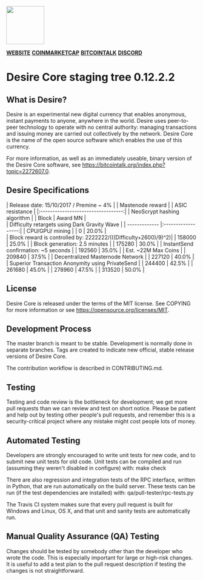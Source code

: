 <p align="left">
  <img src="https://i.imgur.com/s7rXj0A.png" width="100"/>
</p>


[**WEBSITE**](https://www.desire-crypto.com/ "desire-crypto.com") [**COINMARKETCAP**](https://coinmarketcap.com/currencies/desire/ "CoinmarketCap") [**BITCOINTALK**](https://bitcointalk.org/index.php?topic=2272607.0 "Bitcoitalk Forum") [**DISCORD**](https://coinmarketcap.com/currencies/desire/ "Discord Live Chat")


Desire Core staging tree 0.12.2.2
=========================================

What is Desire?
--------

Desire is an experimental new digital currency that enables anonymous, instant payments to anyone, anywhere in the world. Desire uses peer-to-peer technology to operate with no central authority: managing transactions and issuing money are carried out collectively by the network. Desire Core is the name of the open source software which enables the use of this currency.

For more information, as well as an immediately useable, binary version of the Desire Core software, see https://bitcointalk.org/index.php?topic=2272607.0.

Desire Specifications
--------



| Release date: 15/10/2017 / Premine ~ 4%                         | |    Mastenode reward                |
| ASIC resistance                                                 | |:----------------------------------:|
| NeoScrypt hashing algorithm                                     | | Block         | Award MN           |  
| Difficulty retargets using Dark Gravity Wave                    | | ------------- |:------------------:| 
| CPU/GPU/ mining                                                 | | 0             | 20.0%              |  
| Block reward is controlled by: 2222222/(((Difficulty+2600)/9)^2)| | 158000        | 25.0%              | 
| Block generation: 2.5 minutes                                   | | 175280        | 30.0%              |
| InstantSend confirmation: ~5 seconds                            | | 192560        | 35.0%              |
| Est. ~22M Max Coins                                             | | 209840        | 37.5%              |
| Decentralized Masternode Network                                | | 227120        | 40.0%              |
| Superior Transaction Anonymity using PrivateSend                | | 244400        | 42.5%              |
                                                                    | 261680        | 45.0%              |
                                                                    | 278960        | 47.5%              |
                                                                    | 313520        | 50.0%              |



License
--------

Desire Core is released under the terms of the MIT license. See COPYING for more information or see https://opensource.org/licenses/MIT.

Development Process
--------

The master branch is meant to be stable. Development is normally done in separate branches. Tags are created to indicate new official, stable release versions of Desire Core.

The contribution workflow is described in CONTRIBUTING.md.

Testing
--------

Testing and code review is the bottleneck for development; we get more pull requests than we can review and test on short notice. Please be patient and help out by testing other people's pull requests, and remember this is a security-critical project where any mistake might cost people lots of money.

Automated Testing
--------

Developers are strongly encouraged to write unit tests for new code, and to submit new unit tests for old code. Unit tests can be compiled and run (assuming they weren't disabled in configure) with: make check

There are also regression and integration tests of the RPC interface, written in Python, that are run automatically on the build server. These tests can be run (if the test dependencies are installed) with: qa/pull-tester/rpc-tests.py

The Travis CI system makes sure that every pull request is built for Windows and Linux, OS X, and that unit and sanity tests are automatically run.

Manual Quality Assurance (QA) Testing
--------

Changes should be tested by somebody other than the developer who wrote the code. This is especially important for large or high-risk changes. It is useful to add a test plan to the pull request description if testing the changes is not straightforward.